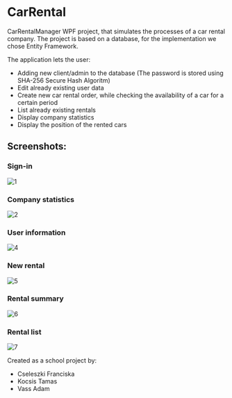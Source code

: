 # CarRental
CarRentalManager
WPF project, that simulates the processes of a car rental company. The project is based on a database, for the implementation we chose Entity Framework. 

The application lets the user:
  - Adding new client/admin to the database (The password is stored using SHA-256 Secure Hash Algoritm)
  - Edit already existing user data
  - Create new car rental order, while checking the availability of a car for a certain period
  - List already existing rentals
  - Display company statistics
  - Display the position of the rented cars
    
## Screenshots:
### Sign-in

![1](https://user-images.githubusercontent.com/25585771/41821121-426f829c-77dc-11e8-9be9-be0ab93c23da.JPG)

### Company statistics

![2](https://user-images.githubusercontent.com/25585771/41821123-42c9cefa-77dc-11e8-904c-7ef612b35076.JPG)

### User information

![4](https://user-images.githubusercontent.com/25585771/41821125-432baa08-77dc-11e8-9d3b-6094e124f219.JPG)

### New rental

![5](https://user-images.githubusercontent.com/25585771/41821126-435b9632-77dc-11e8-80fc-841acb909c1d.JPG)

### Rental summary

![6](https://user-images.githubusercontent.com/25585771/41821127-4391eb88-77dc-11e8-9483-63ce74087c21.JPG)

### Rental list

![7](https://user-images.githubusercontent.com/25585771/41821128-43af9098-77dc-11e8-8ed7-6b8b835069a4.JPG)

Created as a school project by:
- Cseleszki Franciska
- Kocsis Tamas
- Vass Adam

